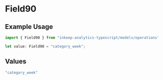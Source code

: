 # Field90

## Example Usage

```typescript
import { Field90 } from "inkeep-analytics-typescript/models/operations";

let value: Field90 = "category_week";
```

## Values

```typescript
"category_week"
```